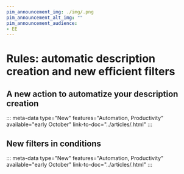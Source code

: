 ```yaml
---
pim_announcement_img: ./img/.png
pim_announcement_alt_img: ""
pim_announcement_audience:
- EE
---
```


# Rules: automatic description creation and new efficient filters

## A new action to automatize your description creation
::: meta-data type="New" features="Automation, Productivity" available="early October" link-to-doc="../articles/.html"
:::

## New filters in conditions
::: meta-data type="New" features="Automation, Productivity" available="early October" link-to-doc="../articles/.html"
:::

